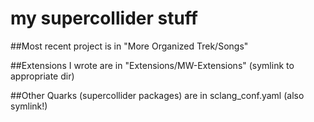 # my supercollider stuff

##Most recent project is in "More Organized Trek/Songs"

##Extensions I wrote are in "Extensions/MW-Extensions" (symlink to appropriate dir)

##Other Quarks (supercollider packages) are in sclang_conf.yaml (also symlink!)


